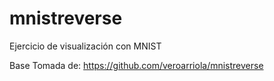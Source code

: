 # mnistreverse
Ejercicio de visualización con MNIST


Base Tomada de: https://github.com/veroarriola/mnistreverse